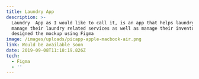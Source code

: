```yaml
---
title: Laundry App
description: >-
  Laundry  App as I would like to call it, is an app that helps laundry owners
  manage their laundry related services as well as manage their inventories. I
  designed the mockup using Figma
image: /images/uploads/picapp-apple-macbook-air.png
link: Would be available soon
date: 2019-09-08T11:18:19.826Z
tech:
  - Figma
  - ''
---
```


